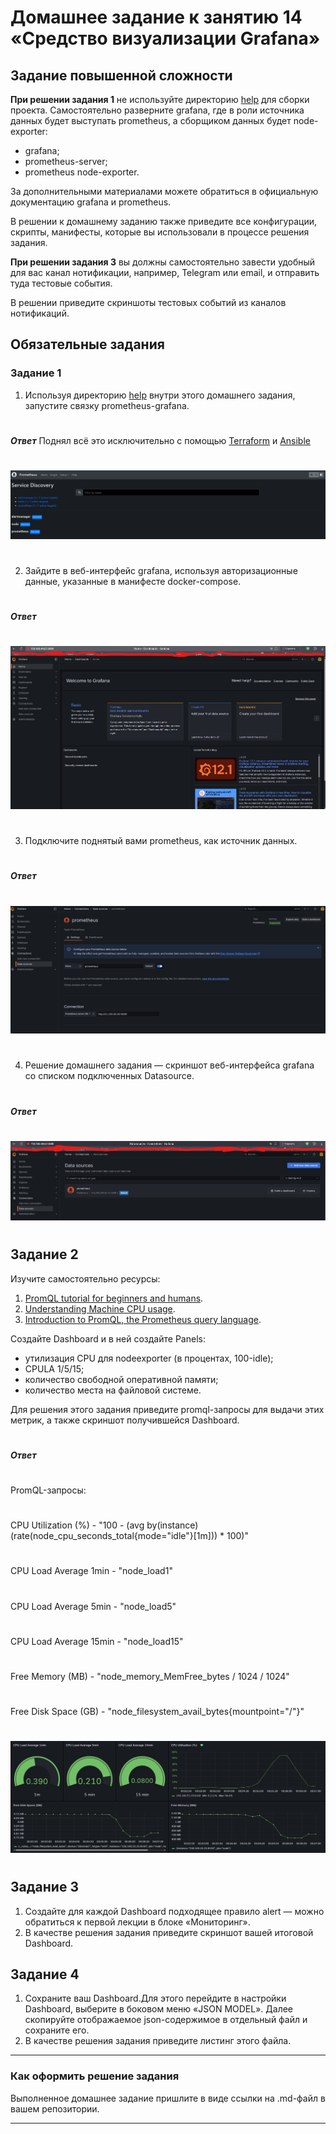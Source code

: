 # Домашнее задание к занятию 14 «Средство визуализации Grafana»

## Задание повышенной сложности

**При решении задания 1** не используйте директорию [help](./help) для сборки проекта. Самостоятельно разверните grafana, где в роли источника данных будет выступать prometheus, а сборщиком данных будет node-exporter:

- grafana;
- prometheus-server;
- prometheus node-exporter.

За дополнительными материалами можете обратиться в официальную документацию grafana и prometheus.

В решении к домашнему заданию также приведите все конфигурации, скрипты, манифесты, которые вы 
использовали в процессе решения задания.

**При решении задания 3** вы должны самостоятельно завести удобный для вас канал нотификации, например, Telegram или email, и отправить туда тестовые события.

В решении приведите скриншоты тестовых событий из каналов нотификаций.

## Обязательные задания

### Задание 1

1. Используя директорию [help](./help) внутри этого домашнего задания, запустите связку prometheus-grafana.
#
***Ответ***
Поднял всё это исключительно с помощью [Terraform](https://github.com/Liberaty/mon_hw_2/tree/main/terraform) и [Ansible](https://github.com/Liberaty/mon_hw_2/tree/main/ansible)
#
![1.1.png](https://github.com/Liberaty/mon_hw_2/blob/main/img/1.1.png?raw=true)
#
2. Зайдите в веб-интерфейс grafana, используя авторизационные данные, указанные в манифесте docker-compose.
#
***Ответ***
#
![1.2.png](https://github.com/Liberaty/mon_hw_2/blob/main/img/1.2.png?raw=true)
#
3. Подключите поднятый вами prometheus, как источник данных.
#
***Ответ***
#
![1.3.png](https://github.com/Liberaty/mon_hw_2/blob/main/img/1.3.png?raw=true)
#
4. Решение домашнего задания — скриншот веб-интерфейса grafana со списком подключенных Datasource.
#
***Ответ***
#
![1.4.png](https://github.com/Liberaty/mon_hw_2/blob/main/img/1.4.png?raw=true)
#

## Задание 2

Изучите самостоятельно ресурсы:

1. [PromQL tutorial for beginners and humans](https://valyala.medium.com/promql-tutorial-for-beginners-9ab455142085).
2. [Understanding Machine CPU usage](https://www.robustperception.io/understanding-machine-cpu-usage).
3. [Introduction to PromQL, the Prometheus query language](https://grafana.com/blog/2020/02/04/introduction-to-promql-the-prometheus-query-language/).

Создайте Dashboard и в ней создайте Panels:

- утилизация CPU для nodeexporter (в процентах, 100-idle);
- CPULA 1/5/15;
- количество свободной оперативной памяти;
- количество места на файловой системе.

Для решения этого задания приведите promql-запросы для выдачи этих метрик, а также скриншот получившейся Dashboard.
#
***Ответ***
#
PromQL-запросы:
#
CPU Utilization (%) - "100 - (avg by(instance)(rate(node_cpu_seconds_total{mode="idle"}[1m])) * 100)"
#
CPU Load Average 1min - "node_load1"
#
CPU Load Average 5min - "node_load5"
#
CPU Load Average 15min - "node_load15"
#
Free Memory (MB) - "node_memory_MemFree_bytes / 1024 / 1024"
#
Free Disk Space (GB) - "node_filesystem_avail_bytes{mountpoint="/"}"
#
![2.2.png](https://github.com/Liberaty/mon_hw_2/blob/main/img/2.2.png?raw=true)
#


## Задание 3

1. Создайте для каждой Dashboard подходящее правило alert — можно обратиться к первой лекции в блоке «Мониторинг».
2. В качестве решения задания приведите скриншот вашей итоговой Dashboard.

## Задание 4

1. Сохраните ваш Dashboard.Для этого перейдите в настройки Dashboard, выберите в боковом меню «JSON MODEL». Далее скопируйте отображаемое json-содержимое в отдельный файл и сохраните его.
2. В качестве решения задания приведите листинг этого файла.

---

### Как оформить решение задания

Выполненное домашнее задание пришлите в виде ссылки на .md-файл в вашем репозитории.

---